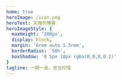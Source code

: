 ```yaml
---
home: true
heroImage: /icon.png
heroText: 天增的博客
heroImageStyle: {
  maxHeight: '200px',
  display: block,
  margin: '6rem auto 1.5rem',
  borderRadius: '50%',
  boxShadow: '0 5px 18px rgba(0,0,0,0.2)'
}
tagline: 一期一会，世当珍惜
---
```

